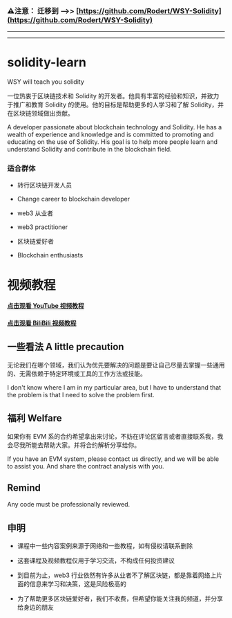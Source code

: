 ### ⚠️注意： 迁移到 -->> [https://github.com/Rodert/WSY-Solidity](https://github.com/Rodert/WSY-Solidity)

---

---


<!--
 * @Author: JavaPub
 * @Date: 2023-11-19 12:02:05
 * @LastEditors: your name
 * @LastEditTime: 2023-11-26 22:21:20
 * @Description: Here is the JavaPub code base. Search JavaPub on the whole web.
 * @FilePath: \WSY-solidity-learn\README.md
-->
# solidity-learn

WSY will teach you solidity


一位热衷于区块链技术和 Solidity 的开发者。他具有丰富的经验和知识，并致力于推广和教育 Solidity 的使用。他的目标是帮助更多的人学习和了解 Solidity，并在区块链领域做出贡献。

A developer passionate about blockchain technology and Solidity. He has a wealth of experience and knowledge and is committed to promoting and educating on the use of Solidity. His goal is to help more people learn and understand Solidity and contribute in the blockchain field.

### 适合群体

- 转行区块链开发人员

- Change career to blockchain developer

- web3 从业者

- web3 practitioner

- 区块链爱好者

- Blockchain enthusiasts

# 视频教程

#### [点击观看 YouTube 视频教程](https://www.youtube.com/playlist?list=PL4hdLz5z_dAAIu-gZ80WbNcADzY7880X_)

#### [点击观看 BiliBili 视频教程](https://www.bilibili.com/video/BV1sw411p7YS/)


## 一些看法 A little precaution

无论我们在哪个领域，我们认为优先要解决的问题是要让自己尽量去掌握一些通用的、无需依赖于特定环境或工具的工作方法或技能。

I don't know where I am in my particular area, but I have to understand that the problem is that I need to solve the problem first.

## 福利 Welfare

如果你有 EVM 系的合约希望拿出来讨论，不妨在评论区留言或者直接联系我，我会尽我所能去帮助大家。并将合约解析分享给你。

If you have an EVM system, please contact us directly, and we will be able to assist you. And share the contract analysis with you.

## Remind

Any code must be professionally reviewed.

## 申明

- 课程中一些内容案例来源于网络和一些教程，如有侵权请联系删除

- 这套课程及视频教程仅用于学习交流，不构成任何投资建议

- 到目前为止，web3 行业依然有许多从业者不了解区块链，都是靠着网络上片面的信息来学习和决策，这是风险极高的

- 为了帮助更多区块链爱好者，我们不收费，但希望你能关注我的频道，并分享给身边的朋友

